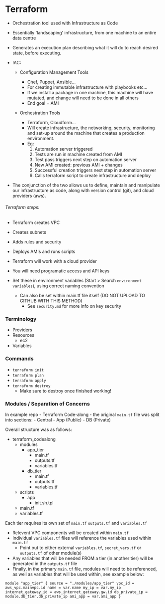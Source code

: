 # Terraform

- Orchestration tool used with Infrastructure as Code
- Essentially 'landscaping' infrastructure, from one machine to an entire data centre
- Generates an execution plan describing what it will do to reach desired state, before executing.

- IAC:
	- Configuration Management Tools
		- Chef, Puppet, Ansible...
		- For creating immutable infrastructure with playbooks etc...
		- If we install a package in one machine, this machine will have mutated, and change will need to be done in all others
		- End goal = AMI
	
	- Orchestration Tools
		- Terraform, Cloudform...
		- Will create infrastructure, the networking, security, monitoring and set-up around the machine that creates a production environment.
		- Eg:
			1) Automation server triggered
			2) Tests are run in machine created from AMI
			3) Test pass triggers next step on automation server
			4) New AMI created: previous AMI + changes
			5) Successful creation triggers next step in automation server
			6) Calls terraform script to create infrastructure and deploy

- The conjunction of the two allows us to define, maintain and manipulate our infrastructure as code, along with version control (git), and cloud providers (aws).

###### Terraform steps:
- Terraform creates VPC
- Creates subnets
- Adds rules and security
- Deploys AMIs and runs scripts


- Terraform will work with a cloud provider
- You will need programatic access and API keys
- Set these in environment variables (Start > Search `environment variables`), using correct naming convention
	- Can also be set within main.tf file itself (DO NOT UPLOAD TO GITHUB WITH THIS METHOD)
		- See `security.md` for more info on key security

### Terminology

- Providers
- Resources
	- ec2
- Variables

### Commands

- `terraform init`
- `terraform plan`
- `terraform apply`
- `terraform destroy`
	- Make sure to destroy once finished working!

### Modules / Separation of Concerns

In example repo - Terraform Code-along - the original `main.tf` file was split into sections:
	- Central
	- App (Public)
	- DB (Private)

Overall structure was as follows:

- terraform_codealong
	- modules
		- app_tier
			- main.tf
			- outputs.tf
			- variables.tf
		- db_tier
			- main.tf
			- outputs.tf
			- variables.tf
	- scripts
		- app
			- init.sh.tpl
	- main.tf
	- variables.tf


Each tier requires its own set of `main.tf` `outputs.tf` and `variables.tf`

- Relevent VPC components will be created within `main.tf`
- Individual `variables.tf` files will reference the variables used within `main.tf`
	- Point out to either external `variables.tf`, `secret_vars.tf` or `outputs.tf` of other module(s)
- Any variables that will be needed FROM a tier (in another tier) will be generated in the `outputs.tf` file
- Finally, in the primary `main.tf` file, modules will need to be referenced, as well as variables that will be used within, see example below:

`
module "app_tier" {
  source = "./modules/app_tier"
  vpc_id = aws_vpc.mainvpc.id
  name = var.name
  my_ip = var.my_ip
  internet_gateway_id = aws_internet_gateway.gw.id
  db_private_ip = module.db_tier.db_private_ip
  ami_app = var.ami_app
}
`